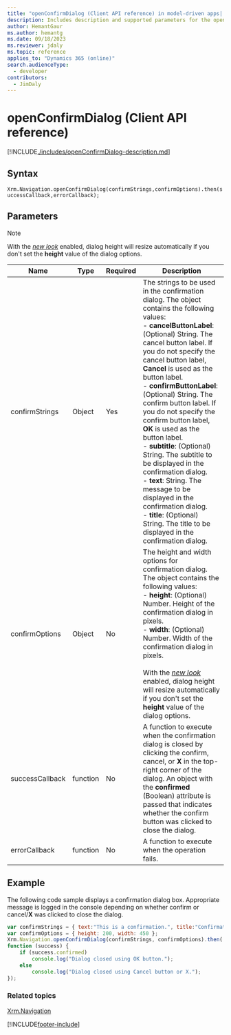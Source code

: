 ```yaml
---
title: "openConfirmDialog (Client API reference) in model-driven apps| MicrosoftDocs"
description: Includes description and supported parameters for the openConfirmDialog method.
author: HemantGaur
ms.author: hemantg
ms.date: 09/18/2023
ms.reviewer: jdaly
ms.topic: reference
applies_to: "Dynamics 365 (online)"
search.audienceType: 
  - developer
contributors:
  - JimDaly
---
```

# openConfirmDialog (Client API reference)



[!INCLUDE[./includes/openConfirmDialog-description.md](./includes/openConfirmDialog-description.md)]

## Syntax

`Xrm.Navigation.openConfirmDialog(confirmStrings,confirmOptions).then(successCallback,errorCallback);`

## Parameters

> [!NOTE]
> With the *[new look](../../../../../user/modern-fluent-design.md)* enabled, dialog height will resize automatically if you don't set the **height** value of the dialog options.



|Name |Type |Required |Description |
|---|---|---|---|
|confirmStrings|Object|Yes|The strings to be used in the confirmation dialog. The object contains the following values:<br/>- **cancelButtonLabel**: (Optional) String. The cancel button label. If you do not specify the cancel button label, **Cancel** is used as the button label.<br/>- **confirmButtonLabel**: (Optional) String. The confirm button label. If you do not specify the confirm button label, **OK** is used as the button label.<br/>- **subtitle**: (Optional) String. The subtitle to be displayed in the confirmation dialog.<br/>- **text**: String. The message to be displayed in the confirmation dialog.<br/>- **title**: (Optional) String. The title to be displayed in the confirmation dialog.|
|confirmOptions|Object|No|The height and width options for confirmation dialog. The object contains the following values:<br/>- **height**: (Optional) Number. Height of the confirmation dialog in pixels.<br/>- **width**: (Optional) Number. Width of the confirmation dialog in pixels. <br><br>With the *[new look](../../../../../user/modern-fluent-design.md)* enabled, dialog height will resize automatically if you don't set the **height** value of the dialog options.|
|successCallback|function|No|A function to execute when the confirmation dialog is closed by clicking the confirm, cancel, or **X** in the top-right corner of the dialog. An object with the **confirmed** (Boolean) attribute is passed that indicates whether the confirm button was clicked to close the dialog.|
|errorCallback|function|No|A function to execute when the operation fails.|

## Example

The following code sample displays a confirmation dialog box. Appropriate message is logged in the console depending on whether confirm or cancel/**X** was clicked to close the dialog.

```JavaScript
var confirmStrings = { text:"This is a confirmation.", title:"Confirmation Dialog" };
var confirmOptions = { height: 200, width: 450 };
Xrm.Navigation.openConfirmDialog(confirmStrings, confirmOptions).then(
function (success) {    
    if (success.confirmed)
        console.log("Dialog closed using OK button.");
    else
        console.log("Dialog closed using Cancel button or X.");
});

```

### Related topics

[Xrm.Navigation](../xrm-navigation.md)



[!INCLUDE[footer-include](../../../../../includes/footer-banner.md)]
